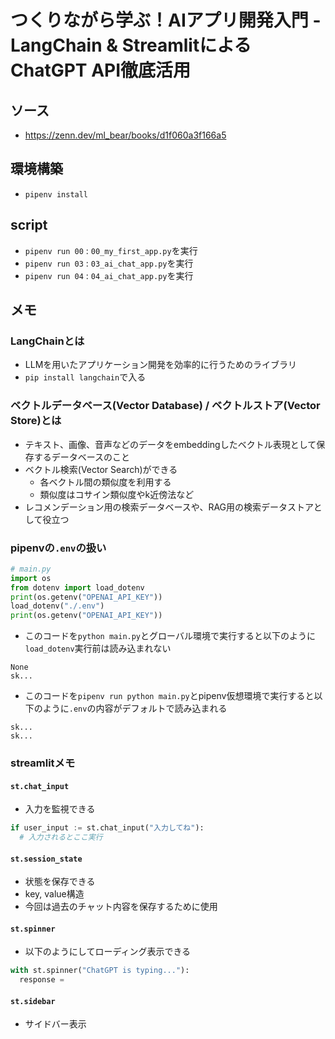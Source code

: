 # つくりながら学ぶ！AIアプリ開発入門 - LangChain & StreamlitによるChatGPT API徹底活用

## ソース
- https://zenn.dev/ml_bear/books/d1f060a3f166a5

## 環境構築
- `pipenv install`

## script
- `pipenv run 00` : `00_my_first_app.py`を実行
- `pipenv run 03` : `03_ai_chat_app.py`を実行
- `pipenv run 04` : `04_ai_chat_app.py`を実行

## メモ
###  LangChainとは
- LLMを用いたアプリケーション開発を効率的に行うためのライブラリ
- `pip install langchain`で入る

### ベクトルデータベース(Vector Database) / ベクトルストア(Vector Store)とは
- テキスト、画像、音声などのデータをembeddingしたベクトル表現として保存するデータベースのこと
- ベクトル検索(Vector Search)ができる
  - 各ベクトル間の類似度を利用する
  - 類似度はコサイン類似度やk近傍法など
- レコメンデーション用の検索データベースや、RAG用の検索データストアとして役立つ

### pipenvの`.env`の扱い
```python
# main.py
import os
from dotenv import load_dotenv
print(os.getenv("OPENAI_API_KEY"))
load_dotenv("./.env")
print(os.getenv("OPENAI_API_KEY"))
```
- このコードを`python main.py`とグローバル環境で実行すると以下のように`load_dotenv`実行前は読み込まれない
```
None
sk...
```
- このコードを`pipenv run python main.py`とpipenv仮想環境で実行すると以下のように`.env`の内容がデフォルトで読み込まれる
```
sk...
sk...
```


### streamlitメモ
#### `st.chat_input`
- 入力を監視できる
```python
if user_input := st.chat_input("入力してね"):
  # 入力されるとここ実行
```
#### `st.session_state`
- 状態を保存できる
- key, value構造
- 今回は過去のチャット内容を保存するために使用
#### `st.spinner`
- 以下のようにしてローディング表示できる
```python
with st.spinner("ChatGPT is typing..."):
  response = 
```
#### `st.sidebar`
- サイドバー表示